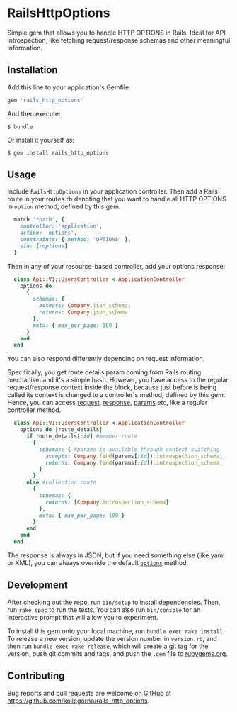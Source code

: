 # RailsHttpOptions

Simple gem that allows you to handle HTTP OPTIONS in Rails.
Ideal for API introspection, like fetching request/response schemas and other
meaningful information.

## Installation

Add this line to your application's Gemfile:

```ruby
gem 'rails_http_options'
```

And then execute:

    $ bundle

Or install it yourself as:

    $ gem install rails_http_options

## Usage
Include `RailsHttpOptions` in your application controller.
Then add a Rails route in your routes.rb denoting that you want to handle all
HTTP OPTIONS in `option` method, defined by this gem.

```ruby
  match '*path', {
    controller: 'application',
    action: 'options',
    constraints: { method: 'OPTIONS' },
    via: [:options]
  }
```

Then in any of your resource-based controller, add your options response:

```ruby
  class Api::V1::UsersController < ApplicationController
    options do
      {
        schemas: {
          accepts: Company.json_schema,
          returns: Company.json_schema
        },
        meta: { max_per_page: 100 }
      }
    end
  end
```

You can also respond differently depending on request information.

Specifically, you get route details param
coming from Rails routing mechanism and it's a simple hash.
However, you have access to the regular request/response context inside the block,
because just before is being called its context is changed to a controller's method,
defined by this gem. Hence, you can access
[request](http://api.rubyonrails.org/classes/ActionDispatch/Request.html),
[response](http://api.rubyonrails.org/v5.0.1/classes/ActionDispatch/Response.html),
[params](http://api.rubyonrails.org/classes/ActionController/Parameters.html) etc,
like a regular controller method.


```ruby
  class Api::V1::UsersController < ApplicationController
    options do |route_details|
      if route_details[:id] #member route
        {
          schemas: { #params is available through context switching
            accepts: Company.find(params[:id]).introspection_schema,
            returns: Company.find(params[:id]).introspection_schema,
          }
        }
      else #collection route
        {
          schemas: {
            returns: [Company.introspection_schema]
          },
          meta: { max_per_page: 100 }
        }
      end
    end
  end
```

The response is always in JSON, but if you need something else (like yaml or XML),
you can always override the default
[`options`](https://github.com/kollegorna/rails_http_options/blob/master/lib/rails_http_options.rb#L16-L25) method.

## Development

After checking out the repo, run `bin/setup` to install dependencies. Then, run `rake spec` to run the tests. You can also run `bin/console` for an interactive prompt that will allow you to experiment.

To install this gem onto your local machine, run `bundle exec rake install`. To release a new version, update the version number in `version.rb`, and then run `bundle exec rake release`, which will create a git tag for the version, push git commits and tags, and push the `.gem` file to [rubygems.org](https://rubygems.org).

## Contributing

Bug reports and pull requests are welcome on GitHub at https://github.com/kollegorna/rails_http_options.
